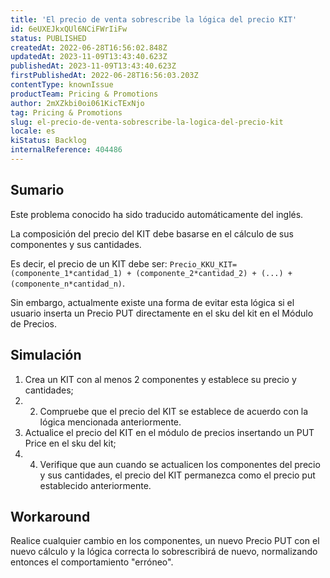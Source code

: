 ```yaml
---
title: 'El precio de venta sobrescribe la lógica del precio KIT'
id: 6eUXEJkxQUl6NCiFWrIiFw
status: PUBLISHED
createdAt: 2022-06-28T16:56:02.848Z
updatedAt: 2023-11-09T13:43:40.623Z
publishedAt: 2023-11-09T13:43:40.623Z
firstPublishedAt: 2022-06-28T16:56:03.203Z
contentType: knownIssue
productTeam: Pricing & Promotions
author: 2mXZkbi0oi061KicTExNjo
tag: Pricing & Promotions
slug: el-precio-de-venta-sobrescribe-la-logica-del-precio-kit
locale: es
kiStatus: Backlog
internalReference: 404486
---
```


## Sumario

<div class="alert alert-info">
  <p>Este problema conocido ha sido traducido automáticamente del inglés.</p>
</div>


La composición del precio del KIT debe basarse en el cálculo de sus componentes y sus cantidades.

Es decir, el precio de un KIT debe ser:
`Precio_KKU_KIT= (componente_1*cantidad_1) + (componente_2*cantidad_2) + (...) + (componente_n*cantidad_n)`.

Sin embargo, actualmente existe una forma de evitar esta lógica si el usuario inserta un Precio PUT directamente en el sku del kit en el Módulo de Precios.




## Simulación



1. Crea un KIT con al menos 2 componentes y establece su precio y cantidades;
2. 2. Compruebe que el precio del KIT se establece de acuerdo con la lógica mencionada anteriormente.
3. Actualice el precio del KIT en el módulo de precios insertando un PUT Price en el sku del kit;
4. 4. Verifique que aun cuando se actualicen los componentes del precio y sus cantidades, el precio del KIT permanezca como el precio put establecido anteriormente.



## Workaround


Realice cualquier cambio en los componentes, un nuevo Precio PUT con el nuevo cálculo y la lógica correcta lo sobrescribirá de nuevo, normalizando entonces el comportamiento "erróneo".





